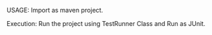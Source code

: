 USAGE:
Import as maven project.


Execution:
Run the project using TestRunner Class and Run as JUnit.

